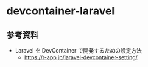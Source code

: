 # devcontainer-laravel

## 参考資料

- Laravel を DevContainer で開発するための設定方法
  - https://r-app.jp/laravel-devcontainer-setting/